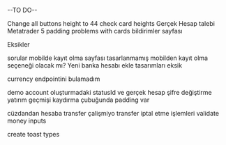 --TO DO--

Change all buttons height to 44
check card heights 
Gerçek Hesap talebi
Metatrader 5 
padding problems with cards 
bildirimler sayfası

Eksikler


sorular
mobilde kayıt olma sayfası tasarlanmamış mobilden kayıt olma seçeneği olacak mı?
Yeni banka hesabı ekle tasarımları eksik

currency endpointini bulamadım

demo account oluşturmadaki statusId ve 
gerçek hesap şifre değiştirme
yatırım geçmişi kaydırma çubuğunda padding var

cüzdandan hesaba transfer çalişmiyo 
transfer iptal etme işlemleri
validate money inputs

create toast types